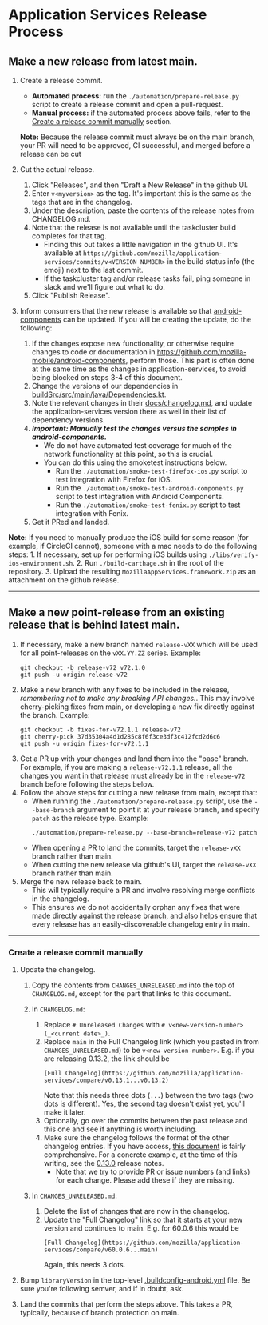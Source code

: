 # Application Services Release Process

## Make a new release from latest main.
1. Create a release commit.
    - **Automated process:** run the `./automation/prepare-release.py` script to create a release commit and open a pull-request.
    - **Manual process:** if the automated process above fails, refer to the [Create a release commit manually](#create-a-release-commit-manually) section.

    **Note:** Because the release commit must always be on the main branch, your PR will need to be approved, CI successful, and merged before a release can be cut
2. Cut the actual release.
    1. Click "Releases", and then "Draft a New Release" in the github UI.
    2. Enter `v<myversion>` as the tag. It's important this is the same as the tags that are in the changelog.
    3. Under the description, paste the contents of the release notes from CHANGELOG.md.
    4. Note that the release is not avaliable until the taskcluster build completes for that tag.
        - Finding this out takes a little navigation in the github UI. It's available at `https://github.com/mozilla/application-services/commits/v<VERSION NUMBER>` in the build status info (the emoji) next to the last commit.
        - If the taskcluster tag and/or release tasks fail, ping someone in slack and we'll figure out what to do.
    5. Click "Publish Release".
3. Inform consumers that the new release is available so that [android-components](https://github.com/mozilla-mobile/android-components) can be updated. If you will be creating the update, do the following:
    1. If the changes expose new functionality, or otherwise require changes to code or documentation in https://github.com/mozilla-mobile/android-components, perform those. This part is often done at the same time as the changes in application-services, to avoid being blocked on steps 3-4 of this document.
    2. Change the versions of our dependencies in [buildSrc/src/main/java/Dependencies.kt](https://github.com/mozilla-mobile/android-components/blob/master/buildSrc/src/main/java/Dependencies.kt).
    3. Note the relevant changes in their [docs/changelog.md](https://github.com/mozilla-mobile/android-components/blob/master/docs/changelog.md), and update the application-services version there as well in their list of dependency versions.
    4. **_Important: Manually test the changes versus the samples in android-components._**
        - We do not have automated test coverage for much of the network functionality at this point, so this is crucial.
        - You can do this using the smoketest instructions below.
            - Run the `./automation/smoke-test-firefox-ios.py` script to test integration with Firefox for iOS.
            - Run the `./automation/smoke-test-android-components.py` script to test integration with Android Components.
            - Run the `./automation/smoke-test-fenix.py` script to test integration with Fenix.
    5. Get it PRed and landed.

**Note:** If you need to manually produce the iOS build for some reason (for example, if CircleCI cannot), someone with a mac needs to do the following steps:
    1. If necessary, set up for performing iOS builds using `./libs/verify-ios-environment.sh`.
    2. Run `./build-carthage.sh` in the root of the repository.
    3. Upload the resulting `MozillaAppServices.framework.zip` as an attachment on the github release.

---
## Make a new point-release from an existing release that is behind latest main.

1. If necessary, make a new branch named `release-vXX` which will be used for all point-releases on the `vXX.YY.ZZ`
   series. Example:
    ```
    git checkout -b release-v72 v72.1.0
    git push -u origin release-v72
    ```
2. Make a new branch with any fixes to be included in the release, *remembering not to make any breaking API changes.*. This may involve cherry-picking fixes from main, or developing a new fix directly against the branch. Example:
    ```
    git checkout -b fixes-for-v72.1.1 release-v72
    git cherry-pick 37d35304a4d1d285c8f6f3ce3df3c412fcd2d6c6
    git push -u origin fixes-for-v72.1.1
    ```
3. Get a PR up with your changes and land them into the "base" branch.
   For example, if you are making a `release-v72.1.1` release, all the changes
   you want in that release must already be in the `release-v72` branch before
   following the steps below.
4. Follow the above steps for cutting a new release from main, except that:
    * When running the `./automation/prepare-release.py` script, use the `--base-branch` argument to point it at your release branch, and specify `patch` as the release type. Example:
       ```
       ./automation/prepare-release.py --base-branch=release-v72 patch
       ```
    * When opening a PR to land the commits, target the `release-vXX` branch rather than main.
    * When cutting the new release via github's UI, target the `release-vXX` branch rather than main.
5. Merge the new release back to main.
    * This will typically require a PR and involve resolving merge conflicts in the changelog.
    * This ensures we do not accidentally orphan any fixes that were made directly against the release branch,
      and also helps ensure that every release has an easily-discoverable changelog entry in main.

---
### Create a release commit manually

1. Update the changelog.
    1. Copy the contents from `CHANGES_UNRELEASED.md` into the top of `CHANGELOG.md`, except for the part that links to this document.
    2. In `CHANGELOG.md`:
        1. Replace `# Unreleased Changes` with `# v<new-version-number> (_<current date>_)`.
        2. Replace `main` in the Full Changelog link (which you pasted in from `CHANGES_UNRELEASED.md`) to be `v<new-version-number>`. E.g. if you are releasing 0.13.2, the link should be
            ```
            [Full Changelog](https://github.com/mozilla/application-services/compare/v0.13.1...v0.13.2)
            ```
            Note that this needs three dots (`...`) between the two tags (two dots is different). Yes, the second tag doesn't exist yet, you'll make it later.
        3. Optionally, go over the commits between the past release and this one and see if anything is worth including.
        4. Make sure the changelog follows the format of the other changelog entries. If you have access, [this document](https://docs.google.com/document/d/1oxdGm7OQcsy78NzXjMQKTbfzn21tl9Nopmvo8NCMWmU) is fairly comprehensive. For a concrete example, at the time of this writing, see the [0.13.0](https://github.com/mozilla/application-services/blob/main/CHANGELOG.md#0130-2019-01-09) release notes.
            - Note that we try to provide PR or issue numbers (and links) for each change. Please add these if they are missing.

    3. In `CHANGES_UNRELEASED.md`:
        1. Delete the list of changes that are now in the changelog.
        2. Update the "Full Changelog" link so that it starts at your new version and continues to main. E.g. for 60.0.6 this would be
            ```
            [Full Changelog](https://github.com/mozilla/application-services/compare/v60.0.6...main)
            ```
            Again, this needs 3 dots.

2. Bump `libraryVersion` in the top-level [.buildconfig-android.yml](https://github.com/mozilla/application-services/blob/main/.buildconfig-android.yml) file. Be sure you're following semver, and if in doubt, ask.
3. Land the commits that perform the steps above. This takes a PR, typically, because of branch protection on main.
